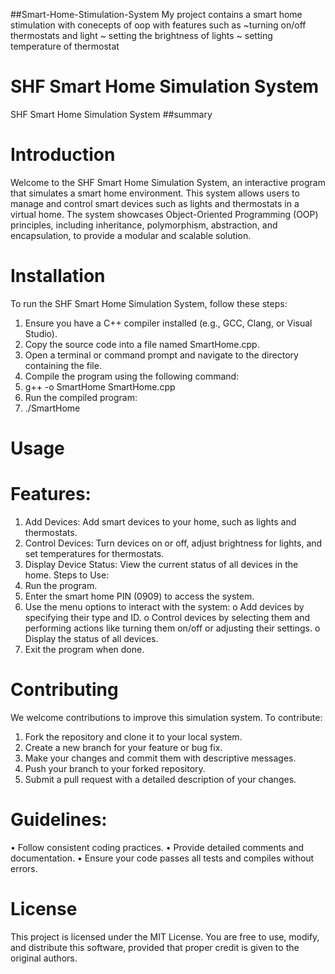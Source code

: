 

##Smart-Home-Stimulation-System
My project contains a smart home stimulation with conecepts of oop with features such as 
~turning on/off thermostats and light 
~ setting the brightness of lights 
~ setting temperature of thermostat
# SHF Smart Home Simulation System
SHF Smart Home Simulation System
##summary
# Introduction
Welcome to the SHF Smart Home Simulation System, an interactive program that simulates a smart home environment. This system allows users to manage and control smart devices such as lights and thermostats in a virtual home. The system showcases Object-Oriented Programming (OOP) principles, including inheritance, polymorphism, abstraction, and encapsulation, to provide a modular and scalable solution.
# Installation
To run the SHF Smart Home Simulation System, follow these steps:
1.	Ensure you have a C++ compiler installed (e.g., GCC, Clang, or Visual Studio).
2.	Copy the source code into a file named SmartHome.cpp.
3.	Open a terminal or command prompt and navigate to the directory containing the file.
4.	Compile the program using the following command:
5.	g++ -o SmartHome SmartHome.cpp
6.	Run the compiled program:
7.	./SmartHome
# Usage
# Features:
1.	Add Devices: Add smart devices to your home, such as lights and thermostats.
2.	Control Devices: Turn devices on or off, adjust brightness for lights, and set temperatures for thermostats.
3.	Display Device Status: View the current status of all devices in the home.
Steps to Use:
1.	Run the program.
2.	Enter the smart home PIN (0909) to access the system.
3.	Use the menu options to interact with the system: 
o	Add devices by specifying their type and ID.
o	Control devices by selecting them and performing actions like turning them on/off or adjusting their settings.
o	Display the status of all devices.
4.	Exit the program when done.
# Contributing
We welcome contributions to improve this simulation system. To contribute:
1.	Fork the repository and clone it to your local system.
2.	Create a new branch for your feature or bug fix.
3.	Make your changes and commit them with descriptive messages.
4.	Push your branch to your forked repository.
5.	Submit a pull request with a detailed description of your changes.
# Guidelines:
•	Follow consistent coding practices.
•	Provide detailed comments and documentation.
•	Ensure your code passes all tests and compiles without errors.
# License
This project is licensed under the MIT License. You are free to use, modify, and distribute this software, provided that proper credit is given to the original authors.















